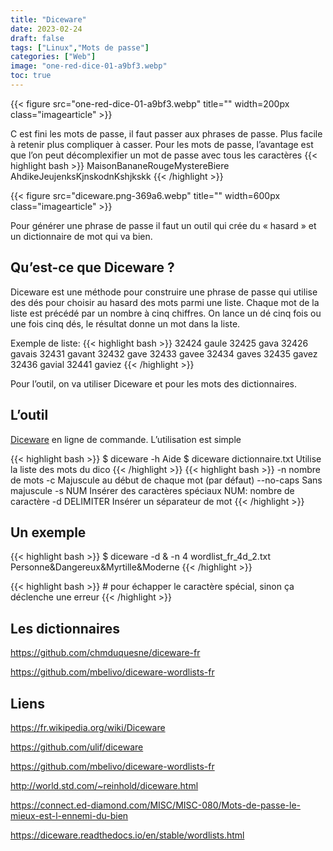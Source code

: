 ```yaml
---
title: "Diceware"
date: 2023-02-24
draft: false
tags: ["Linux","Mots de passe"]
categories: ["Web"]
image: "one-red-dice-01-a9bf3.webp"
toc: true
---
```

{{< figure src="one-red-dice-01-a9bf3.webp" title="" width=200px class="imagearticle" >}}

C est fini les mots de passe, il faut passer aux phrases de passe.
Plus facile à retenir plus compliquer à casser.
Pour les mots de passe, l’avantage est que l’on peut décomplexifier un mot de passe avec tous les caractères 
{{< highlight bash >}}
MaisonBananeRougeMystereBiere 
AhdikeJeujenksKjnskodnKshjkskk
{{< /highlight >}}

{{< figure src="diceware.png-369a6.webp" title="" width=600px class="imagearticle" >}}

Pour générer une phrase de passe il faut un outil qui crée du « hasard » et un dictionnaire de mot qui va bien.

## Qu’est-ce que  Diceware ?
Diceware est une méthode pour construire une phrase de passe qui utilise des dés pour choisir au hasard des mots parmi une liste.
Chaque mot de la liste est précédé par un nombre à cinq chiffres. 
On lance un dé cinq fois ou une fois cinq dés, le résultat donne un mot dans la liste.

<!-- more -->

Exemple de liste:
{{< highlight bash >}}
32424 gaule
32425 gava
32426 gavais
32431 gavant
32432 gave
32433 gavee
32434 gaves
32435 gavez
32436 gavial
32441 gaviez
{{< /highlight >}}

Pour l’outil, on va utiliser Diceware et pour les mots des dictionnaires.

## L’outil


[Diceware](https://github.com/ulif/diceware) en ligne de commande.
L’utilisation est simple 

{{< highlight bash >}}
 $ diceware -h Aide
 $ diceware dictionnaire.txt Utilise la liste des mots du dico
{{< /highlight >}}
{{< highlight bash >}}
-n nombre de mots
-c Majuscule au début de chaque mot (par défaut)
--no-caps Sans majuscule
-s NUM Insérer des caractères spéciaux NUM: nombre de caractère 
-d DELIMITER Insérer un séparateur de mot 
{{< /highlight >}}

## Un exemple 

{{< highlight bash >}}
$ diceware -d \& -n 4 wordlist_fr_4d_2.txt 
Personne&Dangereux&Myrtille&Moderne
{{< /highlight >}}

{{< highlight bash >}}
\# pour échapper le caractère spécial, sinon ça déclenche une erreur
{{< /highlight >}}


## Les dictionnaires

https://github.com/chmduquesne/diceware-fr

https://github.com/mbelivo/diceware-wordlists-fr

## Liens

https://fr.wikipedia.org/wiki/Diceware

https://github.com/ulif/diceware

https://github.com/mbelivo/diceware-wordlists-fr

http://world.std.com/~reinhold/diceware.html

https://connect.ed-diamond.com/MISC/MISC-080/Mots-de-passe-le-mieux-est-l-ennemi-du-bien

https://diceware.readthedocs.io/en/stable/wordlists.html




